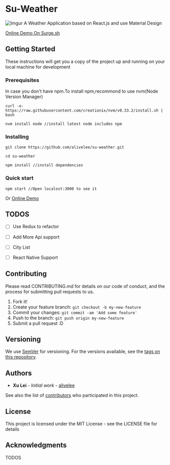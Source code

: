 # Su-Weather
![Imgur](http://i.imgur.com/1IYFXZB.png)
A Weather Application based on React.js and use Material Design

[Online Demo On Surge.sh](http://gaudy-effect.surge.sh)
## Getting Started

These instructions will get you a copy of the project up and running on your local machine for development 

### Prerequisites

In case you don't have npm.To install npm,recommond to use nvm(Node Version Manager)

```
curl -o- https://raw.githubusercontent.com/creationix/nvm/v0.33.2/install.sh | bash

nvm install node //install latest node includes npm
```

### Installing

```
git clone https://github.com/alivelee/su-weather.git

cd su-weather

npm install //install dependencies

```

### Quick start

```
npm start //Open localost:3000 to see it

```
Or [Online Demo](http://gaudy-effect.surge.sh)

## TODOS

- [ ] Use Redux to refactor
- [ ] Add More Api support
- [ ] City List
- [ ] React Native Support


## Contributing

Please read CONTRIBUTING.md for details on our code of conduct, and the process for submitting pull requests to us.

1. Fork it!
2. Create your feature branch: `git checkout -b my-new-feature`
3. Commit your changes: `git commit -am 'Add some feature'`
4. Push to the branch: `git push origin my-new-feature`
5. Submit a pull request :D

## Versioning

We use [SemVer](http://semver.org/) for versioning. For the versions available, see the [tags on this repository](https://github.com/your/project/tags). 



## Authors

* **Xu Lei** - *Initial work* - [alivelee](https://github.com/alivelee)

See also the list of [contributors](https://github.com/your/project/contributors) who participated in this project.

## License

This project is licensed under the MIT License - see the LICENSE file for details

## Acknowledgments
TODOS
